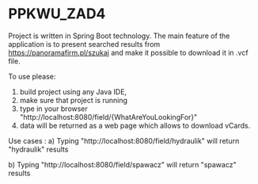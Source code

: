 # PPKWU_ZAD4

Project is written in Spring Boot technology.
The main feature of the application is to present searched results from https://panoramafirm.pl/szukaj and make it possible to download it in .vcf file. 

To use please:
1) build project using any Java IDE,
2) make sure that project is running
3) type in your browser "http://localhost:8080/field/{WhatAreYouLookingFor}"
4) data will be returned as a web page which allows to download vCards.

Use cases :
a) Typing "http://localhost:8080/field/hydraulik" will return "hydraulik" results

b) Typing "http://localhost:8080/field/spawacz" will return "spawacz" results

